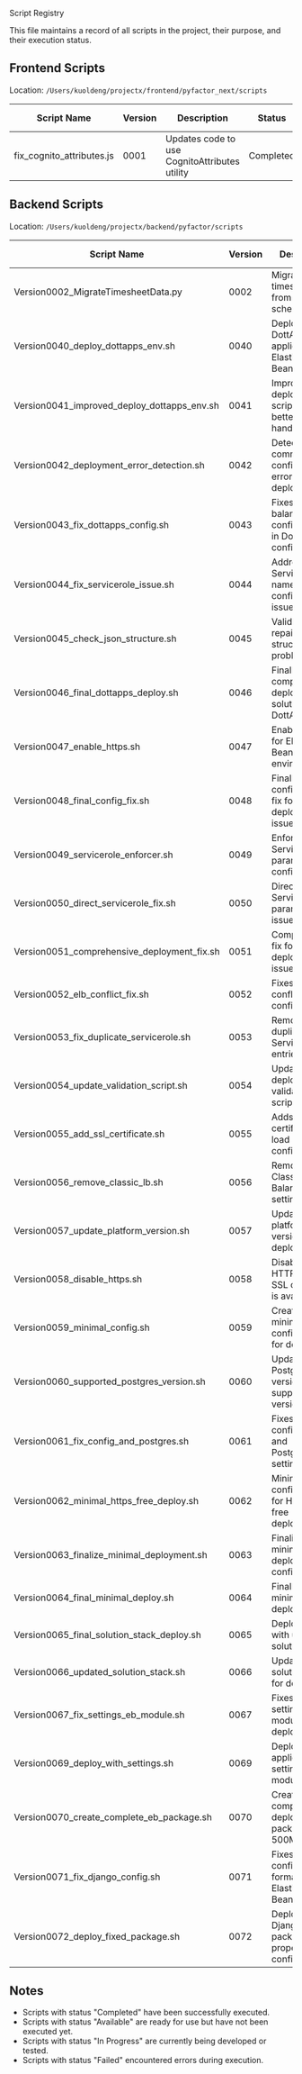 Script Registry

This file maintains a record of all scripts in the project, their purpose, and their execution status.

## Frontend Scripts

Location: `/Users/kuoldeng/projectx/frontend/pyfactor_next/scripts`

| Script Name | Version | Description | Status | Last Run |
|-------------|---------|-------------|--------|----------|
| fix_cognito_attributes.js | 0001 | Updates code to use CognitoAttributes utility | Completed | 2025-04-20 |

## Backend Scripts

Location: `/Users/kuoldeng/projectx/backend/pyfactor/scripts`

| Script Name | Version | Description | Status | Last Run |
|-------------|---------|-------------|--------|----------|
| Version0002_MigrateTimesheetData.py | 0002 | Migrates timesheet data from old schema to new | Completed | 2025-04-15 |
| Version0040_deploy_dottapps_env.sh | 0040 | Deploys DottApps application to Elastic Beanstalk | Completed | 2025-05-22 |
| Version0041_improved_deploy_dottapps_env.sh | 0041 | Improved deployment script with better error handling | Completed | 2025-05-22 |
| Version0042_deployment_error_detection.sh | 0042 | Detects common configuration errors before deployment | Completed | 2025-05-22 |
| Version0043_fix_dottapps_config.sh | 0043 | Fixes load balancer configurations in DottApps config | Completed | 2025-05-22 |
| Version0044_fix_servicerole_issue.sh | 0044 | Addresses ServiceRole namespace configuration issue | Completed | 2025-05-22 |
| Version0045_check_json_structure.sh | 0045 | Validates and repairs JSON structure problems | Completed | 2025-05-22 |
| Version0046_final_dottapps_deploy.sh | 0046 | Final comprehensive deployment solution for DottApps | Completed | 2025-05-22 |
| Version0047_enable_https.sh | 0047 | Enables HTTPS for Elastic Beanstalk environment | Available | - |
| Version0048_final_config_fix.sh | 0048 | Final configuration fix for deployment issues | Available | - |
| Version0049_servicerole_enforcer.sh | 0049 | Enforces ServiceRole parameter in configuration | Available | - |
| Version0050_direct_servicerole_fix.sh | 0050 | Direct fix for ServiceRole parameter issues | Available | - |
| Version0051_comprehensive_deployment_fix.sh | 0051 | Comprehensive fix for all deployment issues | Available | - |
| Version0052_elb_conflict_fix.sh | 0052 | Fixes ELB conflict in configuration | Available | - |
| Version0053_fix_duplicate_servicerole.sh | 0053 | Removes duplicate ServiceRole entries | Available | - |
| Version0054_update_validation_script.sh | 0054 | Updates deployment validation script | Available | - |
| Version0055_add_ssl_certificate.sh | 0055 | Adds SSL certificate to load balancer configuration | Available | - |
| Version0056_remove_classic_lb.sh | 0056 | Removes Classic Load Balancer settings | Available | - |
| Version0057_update_platform_version.sh | 0057 | Updates platform version for deployment | Available | - |
| Version0058_disable_https.sh | 0058 | Disables HTTPS until SSL certificate is available | Available | - |
| Version0059_minimal_config.sh | 0059 | Creates minimal configuration for deployment | Available | - |
| Version0060_supported_postgres_version.sh | 0060 | Updates PostgreSQL version to supported version | Available | - |
| Version0061_fix_config_and_postgres.sh | 0061 | Fixes configuration and PostgreSQL settings | Available | - |
| Version0062_minimal_https_free_deploy.sh | 0062 | Minimal configuration for HTTPS-free deployment | Available | - |
| Version0063_finalize_minimal_deployment.sh | 0063 | Finalizes minimal deployment configuration | Available | - |
| Version0064_final_minimal_deploy.sh | 0064 | Final script for minimal deployment | Available | - |
| Version0065_final_solution_stack_deploy.sh | 0065 | Deployment with updated solution stack | Available | - |
| Version0066_updated_solution_stack.sh | 0066 | Updates solution stack for deployment | Available | - |
| Version0067_fix_settings_eb_module.sh | 0067 | Fixes settings_eb module for deployment | Available | - |
| Version0069_deploy_with_settings.sh | 0069 | Deploys application with settings_eb module | Available | - |
| Version0070_create_complete_eb_package.sh | 0070 | Creates complete deployment package under 500MB | Completed | 2025-05-22 |
| Version0071_fix_django_config.sh | 0071 | Fixes Django configuration format for Elastic Beanstalk | Completed | 2025-05-22 |
| Version0072_deploy_fixed_package.sh | 0072 | Deploys fixed Django package with proper configuration | Available | - |

## Notes

- Scripts with status "Completed" have been successfully executed.
- Scripts with status "Available" are ready for use but have not been executed yet.
- Scripts with status "In Progress" are currently being developed or tested.
- Scripts with status "Failed" encountered errors during execution.
